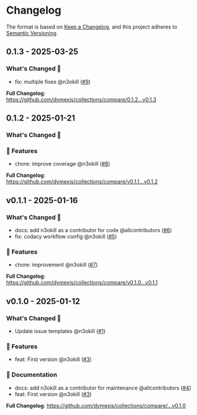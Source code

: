 # Changelog

The format is based on [Keep a Changelog](https://keepachangelog.com/en/1.1.0/), and this project adheres to [Semantic Versioning](https://semver.org/spec/v2.0.0.html).

## 0.1.3 - 2025-03-25

### What's Changed 👀

- fix: multiple fixes @n3okill ([#9](https://github.com/$OWNER/$REPOSITORY/pull/9))

**Full Changelog**: https://github.com/dymexjs/collections/compare/0.1.2...v0.1.3

## 0.1.2 - 2025-01-21

### What's Changed 👀

### 🚀 Features

- chore: improve coverage @n3okill ([#8](https://github.com/$OWNER/$REPOSITORY/pull/8))

**Full Changelog**: https://github.com/dymexjs/collections/compare/v0.1.1...v0.1.2

## v0.1.1 - 2025-01-16

### What's Changed 👀

- docs: add n3okill as a contributor for code @allcontributors ([#6](https://github.com/$OWNER/$REPOSITORY/pull/6))
- fix: codacy workflow config @n3okill ([#5](https://github.com/$OWNER/$REPOSITORY/pull/5))

### 🚀 Features

- chore: improvement @n3okill ([#7](https://github.com/$OWNER/$REPOSITORY/pull/7))

**Full Changelog**: https://github.com/dymexjs/collections/compare/v0.1.0...v0.1.1

## v0.1.0 - 2025-01-12

### What's Changed 👀

- Update issue templates @n3okill ([#1](https://github.com/$OWNER/$REPOSITORY/pull/1))

### 🚀 Features

- feat: First version @n3okill ([#3](https://github.com/$OWNER/$REPOSITORY/pull/3))

### 📄 Documentation

- docs: add n3okill as a contributor for maintenance @allcontributors ([#4](https://github.com/$OWNER/$REPOSITORY/pull/4))
- feat: First version @n3okill ([#3](https://github.com/$OWNER/$REPOSITORY/pull/3))

**Full Changelog**: https://github.com/dymexjs/collections/compare/...v0.1.0
